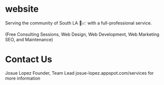 # website
Serving the community of South LA 🌃📈
with a full-professional service. 

(Free Consulting Sessions, Web Design, Web Development, Web Marketing SEO, and Maintenance)

# Contact Us 
Josue Lopez
Founder, Team Lead
josue-lopez.appspot.com/services for more information


